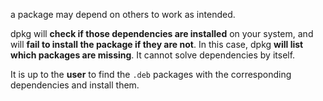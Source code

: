 a package may depend on others to work as intended.

dpkg will **check if those dependencies are installed** on your system, and will **fail to install the package if they are not**. In this case, dpkg **will list which packages are missing**. It cannot solve dependencies by itself.

It is up to the **user** to find the `.deb` packages with the corresponding
dependencies and install them.
